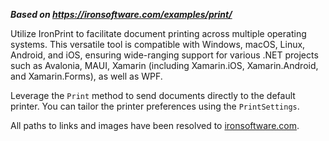***Based on <https://ironsoftware.com/examples/print/>***

Utilize IronPrint to facilitate document printing across multiple operating systems. This versatile tool is compatible with Windows, macOS, Linux, Android, and iOS, ensuring wide-ranging support for various .NET projects such as Avalonia, MAUI, Xamarin (including Xamarin.iOS, Xamarin.Android, and Xamarin.Forms), as well as WPF.

Leverage the `Print` method to send documents directly to the default printer. You can tailor the printer preferences using the `PrintSettings`.

All paths to links and images have been resolved to [ironsoftware.com](https://ironsoftware.com).